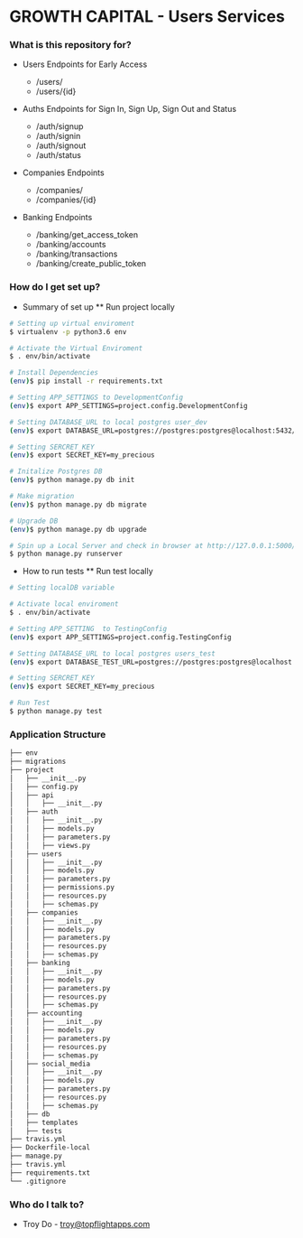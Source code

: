 # GROWTH CAPITAL - Users Services #

### What is this repository for? ###
* Users Endpoints for Early Access
    - /users/
    - /users/{id}

* Auths Endpoints for Sign In, Sign Up, Sign Out and Status
    - /auth/signup
    - /auth/signin
    - /auth/signout
    - /auth/status

* Companies Endpoints
    - /companies/
    - /companies/{id}
    
* Banking Endpoints
    - /banking/get_access_token
    - /banking/accounts
    - /banking/transactions
    - /banking/create_public_token

### How do I get set up? ###

* Summary of set up
** Run project locally

```bash
# Setting up virtual enviroment
$ virtualenv -p python3.6 env

# Activate the Virtual Enviroment
$ . env/bin/activate

# Install Dependencies
(env)$ pip install -r requirements.txt

# Setting APP_SETTINGS to DevelopmentConfig
(env)$ export APP_SETTINGS=project.config.DevelopmentConfig

# Setting DATABASE_URL to local postgres user_dev
(env)$ export DATABASE_URL=postgres://postgres:postgres@localhost:5432/users_dev

# Setting SERCRET_KEY 
(env)$ export SECRET_KEY=my_precious

# Initalize Postgres DB
(env)$ python manage.py db init

# Make migration
(env)$ python manage.py db migrate

# Upgrade DB
(env)$ python manage.py db upgrade

# Spin up a Local Server and check in browser at http://127.0.0.1:5000/ 
$ python manage.py runserver

```


* How to run tests
** Run test locally
```bash
# Setting localDB variable

# Activate local enviroment
$ . env/bin/activate

# Setting APP_SETTING  to TestingConfig
(env)$ export APP_SETTINGS=project.config.TestingConfig

# Setting DATABASE_URL to local postgres users_test
(env)$ export DATABASE_TEST_URL=postgres://postgres:postgres@localhost:5432/users_test

# Setting SERCRET_KEY 
(env)$ export SECRET_KEY=my_precious

# Run Test
$ python manage.py test
```

### Application Structure ###
```bash
├── env
├── migrations
├── project
│   ├── __init__.py
│   ├── config.py
│   ├── api
│   │   ├── __init__.py
│   ├── auth
│   │   ├── __init__.py
│   │   ├── models.py
│   │   ├── parameters.py
│   │   ├── views.py
│   ├── users
│   │   ├── __init__.py
│   │   ├── models.py
│   │   ├── parameters.py
│   │   ├── permissions.py
│   │   ├── resources.py
│   │   ├── schemas.py
│   ├── companies
│   │   ├── __init__.py
│   │   ├── models.py
│   │   ├── parameters.py
│   │   ├── resources.py
│   │   ├── schemas.py
│   ├── banking
│   │   ├── __init__.py
│   │   ├── models.py
│   │   ├── parameters.py
│   │   ├── resources.py
│   │   ├── schemas.py
│   ├── accounting
│   │   ├── __init__.py
│   │   ├── models.py
│   │   ├── parameters.py
│   │   ├── resources.py
│   │   ├── schemas.py
│   ├── social_media
│   │   ├── __init__.py
│   │   ├── models.py
│   │   ├── parameters.py
│   │   ├── resources.py
│   │   ├── schemas.py
│   ├── db
│   ├── templates
│   ├── tests
├── travis.yml
├── Dockerfile-local
├── manage.py
├── travis.yml
├── requirements.txt
└── .gitignore
```


### Who do I talk to? ###
* Troy Do - troy@topflightapps.com
